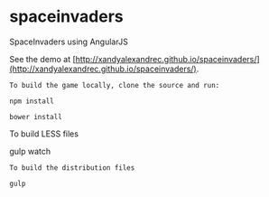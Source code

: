 # spaceinvaders
SpaceInvaders using AngularJS

See the demo at [http://xandyalexandrec.github.io/spaceinvaders/](http://xandyalexandrec.github.io/spaceinvaders/).
```
To build the game locally, clone the source and run:

npm install 

bower install
```
To build LESS files

gulp watch
```
To build the distribution files

gulp
